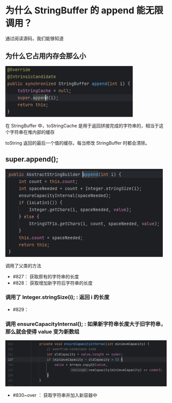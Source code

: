 # 为什么 StringBuffer 的 append 能无限调用？

通过阅读源码，我们能够知道

## 为什么它占用内存会那么小

![img.png](img.png)

在 StringBuffer 中，toStringCache 是用于返回拼接完成的字符串的，相当于这个字符串在堆内部的缓存

toString 返回的最后一个值的缓存。每当修改 StringBuffer 时都会清除。

## super.append();

![img_1.png](img_1.png)

调用了父类的方法

* #827： 获取原有的字符串的长度
* #828： 获取增加新字符后字符串的长度
### 调用了 Integer.stringSize(i); : 返回 i 的长度
* #829： 
### 调用 ensureCapacityInternal();  : 如果新字符串长度大于旧字符串，那么就会使得 value 变为新数组
![img_2.png](img_2.png)
* #830~over ： 获取字符串并加入新容器中
